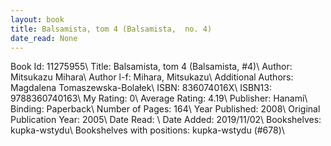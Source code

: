 ```yaml
---
layout: book
title: Balsamista, tom 4 (Balsamista,  no. 4)
date_read: None
---
```


Book Id: 11275955\ 
Title: Balsamista, tom 4 (Balsamista, #4)\ 
Author: Mitsukazu Mihara\ 
Author l-f: Mihara, Mitsukazu\ 
Additional Authors: Magdalena Tomaszewska-Bolałek\ 
ISBN: 836074016X\ 
ISBN13: 9788360740163\ 
My Rating: 0\ 
Average Rating: 4.19\ 
Publisher: Hanami\ 
Binding: Paperback\ 
Number of Pages: 164\ 
Year Published: 2008\ 
Original Publication Year: 2005\ 
Date Read: \ 
Date Added: 2019/11/02\ 
Bookshelves: kupka-wstydu\ 
Bookshelves with positions: kupka-wstydu (#678)\ 

